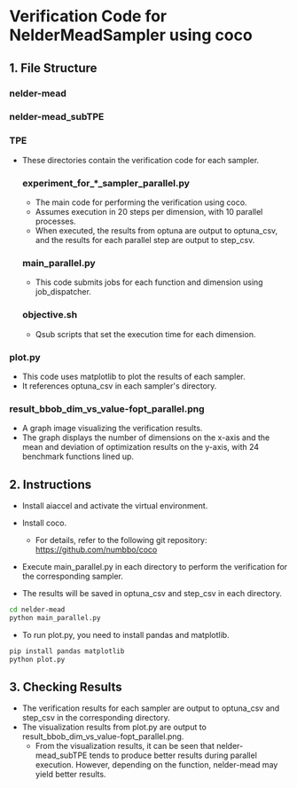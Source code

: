 # Verification Code for NelderMeadSampler using coco

## 1. File Structure

### nelder-mead
### nelder-mead_subTPE
### TPE

- These directories contain the verification code for each sampler.

   ### experiment_for_*_sampler_parallel.py

   - The main code for performing the verification using coco.
   - Assumes execution in 20 steps per dimension, with 10 parallel processes.
   - When executed, the results from optuna are output to optuna_csv, and the results for each parallel step are output to step_csv.

   ### main_parallel.py

   - This code submits jobs for each function and dimension using job_dispatcher.

   ### objective.sh

   - Qsub scripts that set the execution time for each dimension.


### plot.py

- This code uses matplotlib to plot the results of each sampler.
- It references optuna_csv in each sampler's directory.

### result_bbob_dim_vs_value-fopt_parallel.png

- A graph image visualizing the verification results.
- The graph displays the number of dimensions on the x-axis and the mean and deviation of optimization results on the y-axis, with 24 benchmark functions lined up.

## 2. Instructions

- Install aiaccel and activate the virtual environment.

- Install coco.
  - For details, refer to the following git repository:
    https://github.com/numbbo/coco

- Execute main_parallel.py in each directory to perform the verification for the corresponding sampler.
- The results will be saved in optuna_csv and step_csv in each directory.

```bash
cd nelder-mead
python main_parallel.py
```

- To run plot.py, you need to install pandas and matplotlib.

```bash
pip install pandas matplotlib
python plot.py
```

## 3. Checking Results

- The verification results for each sampler are output to optuna_csv and step_csv in the corresponding directory.
- The visualization results from plot.py are output to result_bbob_dim_vs_value-fopt_parallel.png.
  - From the visualization results, it can be seen that nelder-mead_subTPE tends to produce better results during parallel execution. However, depending on the function, nelder-mead may yield better results.